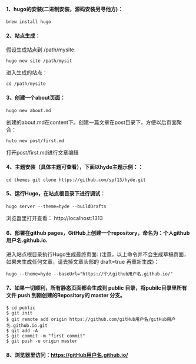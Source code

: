 #### 1、hugo的安装(二进制安装，源码安装另寻他方)：
    brew install hugo
#### 2、站点生成：
假设生成站点到 /path/mysite:

    hugo new site /path/mysit

进入生成的站点：

    cd /path/mysite

#### 3、创建一个about页面：
    hugo new about.md
   创建的about.md在content下。创建一篇文章在post目录下，方便以后页面聚合：
   
    huto new post/first.md

   打开post/first.md进行文章编辑

#### 4、主题安装（具体主题可查看），下面以hyde主题示例：：
	cd themes git clone https://github.com/spf13/hyde.git
#### 5、运行Hugo，在站点根目录下进行调试：
	hugo server --theme=hyde --buildDrafts
   浏览器里打开查看： http://localhost:1313
#### 6、部署在github pages，GitHub上创建一个repository，命名为：个人github用户名.github.io.
   进入站点根目录执行Hugo生成最终页面:
   (注意，以上命令并不会生成草稿页面，如果未生成任何文章，请去掉文章头部的 draft=true 再重新生成)：

    hugo --theme=hyde --baseUrl="https://个人github用户名.github.io/"

#### 7、如果一切顺利，所有静态页面都会生成到 public 目录，将pubilc目录里所有文件 push 到刚创建的Repository的 master 分支。
    $ cd public
    $ git init
    $ git remote add origin https://github.com/gitHub用户名/gitHub用户名.github.io.git
    $ git add -A
    $ git commit -m "first commit"
    $ git push -u origin master 
#### 8、浏览器里访问：https://gitHub用户名.github.io/